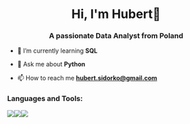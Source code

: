 <h1 align="center">Hi, I'm Hubert👋</h1>
<h3 align="center">A passionate Data Analyst from Poland</h3>

- 🌱 I’m currently learning **SQL**

- 💬 Ask me about **Python**

- 📫 How to reach me **hubert.sidorko@gmail.com**

<h3 align="left">Languages and Tools:</h3>
<img src="https://skillicons.dev/icons?i=py"><img src="https://skillicons.dev/icons?i=mysql"><img src="https://skillicons.dev/icons?i=r"> 
